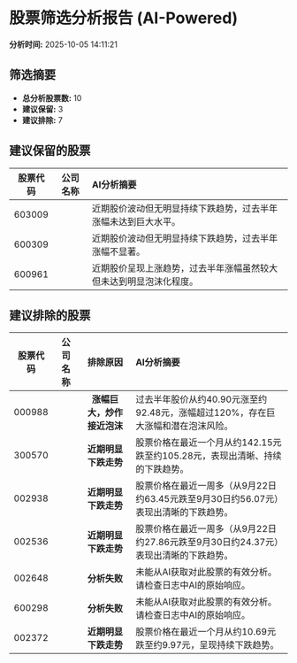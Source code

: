 # 股票筛选分析报告 (AI-Powered)

**分析时间:** 2025-10-05 14:11:21

## 筛选摘要

- **总分析股票数:** 10
- **建议保留:** 3
- **建议排除:** 7

## 建议保留的股票

| 股票代码 | 公司名称 | AI分析摘要 |
|:---:|:---:|:---|
| 603009 |  | 近期股价波动但无明显持续下跌趋势，过去半年涨幅未达到巨大水平。 |
| 600309 |  | 近期股价波动但无明显持续下跌趋势，过去半年涨幅不显著。 |
| 600961 |  | 近期股价呈现上涨趋势，过去半年涨幅虽然较大但未达到明显泡沫化程度。 |

## 建议排除的股票

| 股票代码 | 公司名称 | 排除原因 | AI分析摘要 |
|:---:|:---:|:---:|:---|
| 000988 |  | **涨幅巨大，炒作接近泡沫** | 过去半年股价从约40.90元涨至约92.48元，涨幅超过120%，存在巨大涨幅和潜在泡沫风险。 |
| 300570 |  | **近期明显下跌走势** | 股票价格在最近一个月从约142.15元跌至约105.28元，表现出清晰、持续的下跌趋势。 |
| 002938 |  | **近期明显下跌走势** | 股票价格在最近一周多（从9月22日约63.45元跌至9月30日约56.07元）表现出清晰的下跌趋势。 |
| 002536 |  | **近期明显下跌走势** | 股票价格在最近一周多（从9月22日约27.86元跌至9月30日约24.37元）表现出清晰的下跌趋势。 |
| 002648 |  | **分析失败** | 未能从AI获取对此股票的有效分析。请检查日志中AI的原始响应。 |
| 600298 |  | **分析失败** | 未能从AI获取对此股票的有效分析。请检查日志中AI的原始响应。 |
| 002372 |  | **近期明显下跌走势** | 股票价格在最近一个月从约10.69元跌至约9.97元，呈现持续下跌趋势。 |
